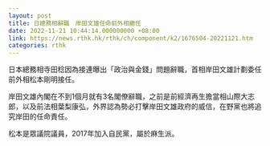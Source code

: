```yaml
---
layout: post
title: 日總務相辭職　岸田文雄任命前外相繼任
date: 2022-11-21 10:44:14.000000000 +08:00
link: https://news.rthk.hk/rthk/ch/component/k2/1676504-20221121.htm
categories: rthk
---
```


日本總務相寺田稔因為接連曝出「政治與金錢」問題辭職，首相岸田文雄計劃委任前外相松本剛明接任。

岸田文雄內閣在不到1個月就有3名閣僚辭職，之前是前經濟再生擔當相山際大志郎，以及前法相葉梨康弘，外界認為勢必打擊岸田文雄政府的威信，在野黨也將追究岸田的任命責任。

松本是眾議院議員，2017年加入自民黨，屬於麻生派。
